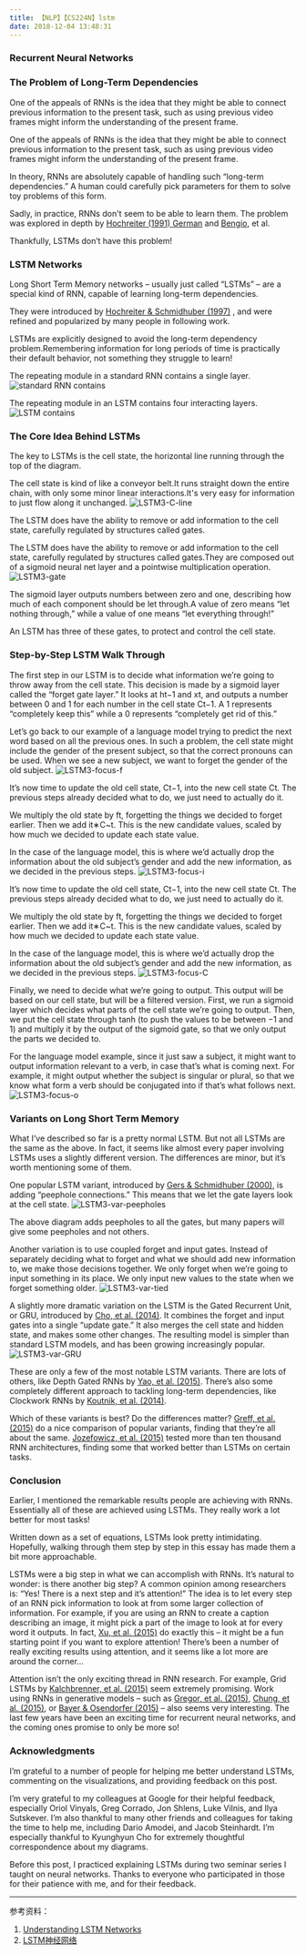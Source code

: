 ```yaml
---
title: 【NLP】【CS224N】lstm
date: 2018-12-04 13:48:31
---
```


### Recurrent Neural Networks

### The Problem of Long-Term Dependencies

One of the appeals of RNNs is the idea that they might be able to connect previous information to the present task, such as using previous video frames might inform the understanding of the present frame.  

One of the appeals of RNNs is the idea that they might be able to connect previous information to the present task, such as using previous video frames might inform the understanding of the present frame.

In theory, RNNs are absolutely capable of handling such “long-term dependencies.” A human could carefully pick parameters for them to solve toy problems of this form.

Sadly, in practice, RNNs don't seem to be able to learn them.
The problem was explored in depth by [Hochreiter (1991) German](http://people.idsia.ch/~juergen/SeppHochreiter1991ThesisAdvisorSchmidhuber.pdf) and [Bengio](http://www-dsi.ing.unifi.it/~paolo/ps/tnn-94-gradient.pdf), et al.

Thankfully, LSTMs don’t have this problem!

### LSTM Networks

Long Short Term Memory networks – usually just called “LSTMs” – are a special kind of RNN, capable of learning long-term dependencies.

They were introduced by [Hochreiter & Schmidhuber (1997)](http://www.bioinf.jku.at/publications/older/2604.pdf) , and were refined and popularized by many people in following work.

LSTMs are explicitly designed to avoid the long-term dependency problem.Remembering information for long periods of time is practically their default behavior, not something they struggle to learn!

The repeating module in a standard RNN contains a single layer.
![standard RNN contains](/images/DL-images/LSTM3-SimpleRNN.png)

The repeating module in an LSTM contains four interacting layers.
![LSTM contains](/images/DL-images/LSTM3-chain.png)

### The Core Idea Behind LSTMs

The key to LSTMs is the cell state, the horizontal line running through the top of the diagram.

The cell state is kind of like a conveyor belt.It runs straight down the entire chain, with only some minor linear interactions.It's very easy for information to just flow along it unchanged.
![LSTM3-C-line](/images/DL-images/LSTM3-C-line.png)

The LSTM does have the ability to remove or add information to the cell state, carefully regulated by structures called gates.

The LSTM does have the ability to remove or add information to the cell state, carefully regulated by structures called gates.They are composed out of a sigmoid neural net layer and a pointwise multiplication operation.
![LSTM3-gate](/images/DL-images/LSTM3-gate.png)

The sigmoid layer outputs numbers between zero and one, describing how much of each component should be let through.A value of zero means “let nothing through,” while a value of one means “let everything through!”

An LSTM has three of these gates, to protect and control the cell state.

### Step-by-Step LSTM Walk Through

The first step in our LSTM is to decide what information we’re going to throw away from the cell state. This decision is made by a sigmoid layer called the “forget gate layer.” It looks at ht−1 and xt, and outputs a number between 0 and 1 for each number in the cell state Ct−1. A 1 represents “completely keep this” while a 0 represents “completely get rid of this.”

Let’s go back to our example of a language model trying to predict the next word based on all the previous ones. In such a problem, the cell state might include the gender of the present subject, so that the correct pronouns can be used. When we see a new subject, we want to forget the gender of the old subject.
![LSTM3-focus-f](/images/DL-images/LSTM3-focus-f.png)

It’s now time to update the old cell state, Ct−1, into the new cell state Ct. The previous steps already decided what to do, we just need to actually do it.

We multiply the old state by ft, forgetting the things we decided to forget earlier. Then we add it∗C~t. This is the new candidate values, scaled by how much we decided to update each state value.

In the case of the language model, this is where we’d actually drop the information about the old subject’s gender and add the new information, as we decided in the previous steps.
![LSTM3-focus-i](/images/DL-images/LSTM3-focus-i.png)

It’s now time to update the old cell state, Ct−1, into the new cell state Ct. The previous steps already decided what to do, we just need to actually do it.

We multiply the old state by ft, forgetting the things we decided to forget earlier. Then we add it∗C~t. This is the new candidate values, scaled by how much we decided to update each state value.

In the case of the language model, this is where we’d actually drop the information about the old subject’s gender and add the new information, as we decided in the previous steps.
![LSTM3-focus-C](/images/DL-images/LSTM3-focus-C.png)

Finally, we need to decide what we’re going to output. This output will be based on our cell state, but will be a filtered version. First, we run a sigmoid layer which decides what parts of the cell state we’re going to output. Then, we put the cell state through tanh (to push the values to be between −1 and 1) and multiply it by the output of the sigmoid gate, so that we only output the parts we decided to.

For the language model example, since it just saw a subject, it might want to output information relevant to a verb, in case that’s what is coming next. For example, it might output whether the subject is singular or plural, so that we know what form a verb should be conjugated into if that’s what follows next.
![LSTM3-focus-o](/images/DL-images/LSTM3-focus-o.png)

### Variants on Long Short Term Memory

What I’ve described so far is a pretty normal LSTM. But not all LSTMs are the same as the above. In fact, it seems like almost every paper involving LSTMs uses a slightly different version. The differences are minor, but it’s worth mentioning some of them.

One popular LSTM variant, introduced by [Gers & Schmidhuber (2000)](ftp://ftp.idsia.ch/pub/juergen/TimeCount-IJCNN2000.pdf), is adding “peephole connections.” This means that we let the gate layers look at the cell state.
![LSTM3-var-peepholes](/images/DL-images/LSTM3-var-peepholes.png)

The above diagram adds peepholes to all the gates, but many papers will give some peepholes and not others.

Another variation is to use coupled forget and input gates. Instead of separately deciding what to forget and what we should add new information to, we make those decisions together. We only forget when we’re going to input something in its place. We only input new values to the state when we forget something older.
![LSTM3-var-tied](/images/DL-images/LSTM3-var-tied.png)

A slightly more dramatic variation on the LSTM is the Gated Recurrent Unit, or GRU, introduced by [Cho, et al. (2014)](http://arxiv.org/pdf/1406.1078v3.pdf). It combines the forget and input gates into a single “update gate.” It also merges the cell state and hidden state, and makes some other changes. The resulting model is simpler than standard LSTM models, and has been growing increasingly popular.
![LSTM3-var-GRU](/images/DL-images/LSTM3-var-GRU.png)

These are only a few of the most notable LSTM variants. There are lots of others, like Depth Gated RNNs by [Yao, et al. (2015)](http://arxiv.org/pdf/1508.03790v2.pdf). There’s also some completely different approach to tackling long-term dependencies, like Clockwork RNNs by [Koutnik, et al. (2014)](http://arxiv.org/pdf/1402.3511v1.pdf).

Which of these variants is best? Do the differences matter? [Greff, et al. (2015)](http://arxiv.org/pdf/1503.04069.pdf) do a nice comparison of popular variants, finding that they’re all about the same. [Jozefowicz, et al. (2015)](http://jmlr.org/proceedings/papers/v37/jozefowicz15.pdf) tested more than ten thousand RNN architectures, finding some that worked better than LSTMs on certain tasks.

### Conclusion
Earlier, I mentioned the remarkable results people are achieving with RNNs. Essentially all of these are achieved using LSTMs. They really work a lot better for most tasks!

Written down as a set of equations, LSTMs look pretty intimidating. Hopefully, walking through them step by step in this essay has made them a bit more approachable.

LSTMs were a big step in what we can accomplish with RNNs. It’s natural to wonder: is there another big step? A common opinion among researchers is: “Yes! There is a next step and it’s attention!” The idea is to let every step of an RNN pick information to look at from some larger collection of information. For example, if you are using an RNN to create a caption describing an image, it might pick a part of the image to look at for every word it outputs. In fact, [Xu, et al. (2015)](http://arxiv.org/pdf/1502.03044v2.pdf) do exactly this – it might be a fun starting point if you want to explore attention! There’s been a number of really exciting results using attention, and it seems like a lot more are around the corner…

Attention isn’t the only exciting thread in RNN research. For example, Grid LSTMs by [Kalchbrenner, et al. (2015)](http://arxiv.org/pdf/1507.01526v1.pdf) seem extremely promising. Work using RNNs in generative models – such as [Gregor, et al. (2015)](http://arxiv.org/pdf/1502.04623.pdf), [Chung, et al. (2015)](http://arxiv.org/pdf/1506.02216v3.pdf), or [Bayer & Osendorfer (2015)](http://arxiv.org/pdf/1411.7610v3.pdf) – also seems very interesting. The last few years have been an exciting time for recurrent neural networks, and the coming ones promise to only be more so!

### Acknowledgments

I’m grateful to a number of people for helping me better understand LSTMs, commenting on the visualizations, and providing feedback on this post.

I’m very grateful to my colleagues at Google for their helpful feedback, especially Oriol Vinyals, Greg Corrado, Jon Shlens, Luke Vilnis, and Ilya Sutskever. I’m also thankful to many other friends and colleagues for taking the time to help me, including Dario Amodei, and Jacob Steinhardt. I’m especially thankful to Kyunghyun Cho for extremely thoughtful correspondence about my diagrams.

Before this post, I practiced explaining LSTMs during two seminar series I taught on neural networks. Thanks to everyone who participated in those for their patience with me, and for their feedback.

---
参考资料：
1. [Understanding LSTM Networks](http://colah.github.io/posts/2015-08-Understanding-LSTMs/)
2. [LSTM神经网络](https://blog.csdn.net/wangyangzhizhou/article/details/76651116)
